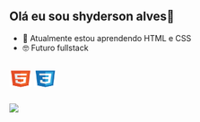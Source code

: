 ## Olá eu sou shyderson alves👋 


- 🌱 Atualmente estou aprendendo HTML e CSS
- 🤓 Futuro fullstack
  
<div style="display: inline_block"><br>
  <img align="center" alt="Shyd-HTML" height="30" width="40" src="https://raw.githubusercontent.com/devicons/devicon/master/icons/html5/html5-original.svg">
  <img align="center" alt="Shyd-CSS" height="30" width="40" src="https://raw.githubusercontent.com/devicons/devicon/master/icons/css3/css3-original.svg">
</div>

##

<div> 
  <a href="https://www.instagram.com/iamsydzz" target="_blank"><img src="https://img.shields.io/badge/-Instagram-%23E4405F?style=for-the-badge&logo=instagram&logoColor=white" target="_blank"></a>
</div>

